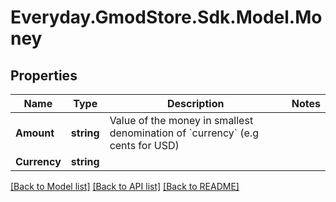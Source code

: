# Everyday.GmodStore.Sdk.Model.Money

## Properties

Name | Type | Description | Notes
------------ | ------------- | ------------- | -------------
**Amount** | **string** | Value of the money in smallest denomination of &#x60;currency&#x60; (e.g cents for USD) | 
**Currency** | **string** |  | 

[[Back to Model list]](../README.md#documentation-for-models) [[Back to API list]](../README.md#documentation-for-api-endpoints) [[Back to README]](../README.md)

